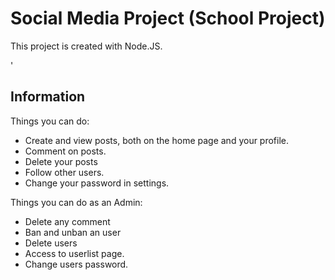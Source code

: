 # Social Media Project (School Project)

This project is created with Node.JS.

'
## Information
Things you can do:

* Create and view posts, both on the home page and your profile.
* Comment on posts.
* Delete your posts
* Follow other users.
* Change your password in settings.

Things you can do as an Admin:
* Delete any comment
* Ban and unban an user
* Delete users
* Access to userlist page.
* Change users password.

